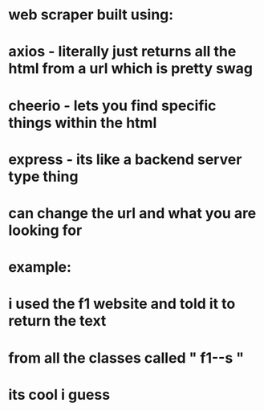 # web scraper built using:
# axios - literally just returns all the html from a url which is pretty swag
# cheerio - lets you find specific things within the html
# express - its like a backend server type thing
# can change the url and what you are looking for
# example:
# i used the f1 website and told it to return the text
# from all the classes called " f1--s "
# its cool i guess
